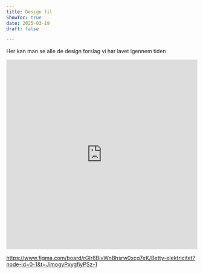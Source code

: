 ```yaml
---
title: Design fil
ShowToc: true
date: 2025-03-19
draft: false

---
```

<!-- weight: 45 -->

Her kan man se alle de design forslag vi har lavet igennem tiden

<!-- prettier-ignore-start -->
<iframe style="border: 1px solid rgba(0, 0, 0, 0.1);" width="100%" height="500" src="https://embed.figma.com/board/rGIr8BivWnBhsrw0xcg7eK/Betty-elektricitet?node-id=0-1&embed-host=share" allowfullscreen></iframe>
<!-- prettier-ignore-end -->

<https://www.figma.com/board/rGIr8BivWnBhsrw0xcg7eK/Betty-elektricitet?node-id=0-1&t=JimogyPxygfiyPSz-1>
